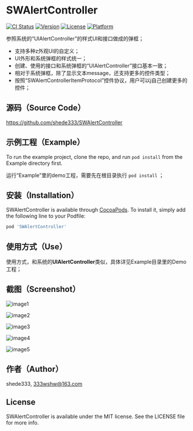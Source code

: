 # SWAlertController

[![CI Status](https://img.shields.io/travis/shede333/SWAlertController.svg?style=flat)](https://travis-ci.org/shede333/SWAlertController)
[![Version](https://img.shields.io/cocoapods/v/SWAlertController.svg?style=flat)](https://cocoapods.org/pods/SWAlertController)
[![License](https://img.shields.io/cocoapods/l/SWAlertController.svg?style=flat)](https://cocoapods.org/pods/SWAlertController)
[![Platform](https://img.shields.io/cocoapods/p/SWAlertController.svg?style=flat)](https://cocoapods.org/pods/SWAlertController)


参照系统的“UIAlertController”的样式UI和接口做成的弹框；

* 支持多种z外观UI的自定义；  
* UI外形和系统弹框的样式统一；  
* 创建、使用的接口和系统弹框的“UIAlertController”接口基本一致；  
* 相对于系统弹框，除了显示文本message，还支持更多的控件类型；  
* 按照“SWAlertControllerItemProtocol”控件协议，用户可以j自己创建更多的控件；  

## 源码（Source Code）

<https://github.com/shede333/SWAlertController>

## 示例工程（Example）

To run the example project, clone the repo, and run `pod install` from the Example directory first.

运行“Example”里的demo工程，需要先在根目录执行 `pod install` ；

## 安装（Installation）

SWAlertController is available through [CocoaPods](https://cocoapods.org). To install
it, simply add the following line to your Podfile:

```ruby
pod 'SWAlertController'
```

## 使用方式（Use）

使用方式，和系统的**UIAlertController**类似，具体详见Example目录里的Demo工程；   

## 截图（Screenshot）

![image1](https://raw.githubusercontent.com/shede333/SWAlertController/master/Screenshot/alert1.png)

![image2](https://raw.githubusercontent.com/shede333/SWAlertController/master/Screenshot/alert2.png)

![image3](https://raw.githubusercontent.com/shede333/SWAlertController/master/Screenshot/alert3.png)

![image4](https://raw.githubusercontent.com/shede333/SWAlertController/master/Screenshot/alert2.jpg)

![image5](https://raw.githubusercontent.com/shede333/SWAlertController/master/Screenshot/alert2-tp.jpg)

## 作者（Author）

shede333, 333wshw@163.com

## License

SWAlertController is available under the MIT license. See the LICENSE file for more info.
